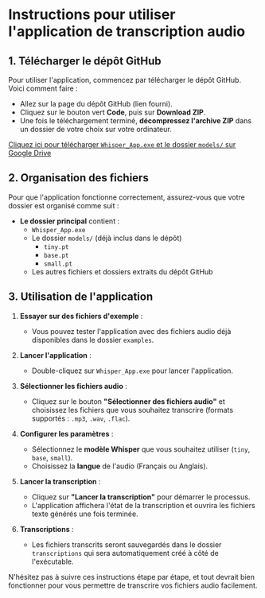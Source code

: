 # Instructions pour utiliser l'application de transcription audio

## 1. Télécharger le dépôt GitHub
Pour utiliser l'application, commencez par télécharger le dépôt GitHub. Voici comment faire :

- Allez sur la page du dépôt GitHub (lien fourni).
- Cliquez sur le bouton vert **Code**, puis sur **Download ZIP**.
- Une fois le téléchargement terminé, **décompressez l'archive ZIP** dans un dossier de votre choix sur votre ordinateur.

[Cliquez ici pour télécharger `Whisper_App.exe` et le dossier `models/` sur Google Drive](https://drive.google.com/drive/folders/1QqlQ-lBjxx_0ZkSs6bj53vG2yLmy3fqv)

## 2. Organisation des fichiers
Pour que l'application fonctionne correctement, assurez-vous que votre dossier est organisé comme suit :

- **Le dossier principal** contient :
  - `Whisper_App.exe`
  - Le dossier `models/` (déjà inclus dans le dépôt)
    - `tiny.pt`
    - `base.pt`
    - `small.pt`
  - Les autres fichiers et dossiers extraits du dépôt GitHub

## 3. Utilisation de l'application

1. **Essayer sur des fichiers d'exemple** :
   - Vous pouvez tester l'application avec des fichiers audio déjà disponibles dans le dossier `examples`.

2. **Lancer l'application** :
   - Double-cliquez sur `Whisper_App.exe` pour lancer l'application.

2. **Sélectionner les fichiers audio** :
   - Cliquez sur le bouton **"Sélectionner des fichiers audio"** et choisissez les fichiers que vous souhaitez transcrire (formats supportés : `.mp3`, `.wav`, `.flac`).

3. **Configurer les paramètres** :
   - Sélectionnez le **modèle Whisper** que vous souhaitez utiliser (`tiny`, `base`, `small`).
   - Choisissez la **langue** de l'audio (Français ou Anglais).

4. **Lancer la transcription** :
   - Cliquez sur **"Lancer la transcription"** pour démarrer le processus.
   - L'application affichera l'état de la transcription et ouvrira les fichiers texte générés une fois terminée.

5. **Transcriptions** :
   - Les fichiers transcrits seront sauvegardés dans le dossier `transcriptions` qui sera automatiquement créé à côté de l'exécutable.

N'hésitez pas à suivre ces instructions étape par étape, et tout devrait bien fonctionner pour vous permettre de transcrire vos fichiers audio facilement.

